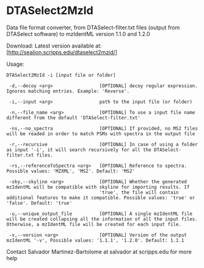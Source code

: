 # DTASelect2MzId
Data file format converter, from DTASelect-filter.txt files (output from DTASelect software) to mzIdentML version 1.1.0 and 1.2.0

Download:
Latest version available at: [http://sealion.scripps.edu/dtaselect2mzid/]  

Usage: 
```
DTASelect2MzId -i [input file or folder]  
 
 -d,--decoy <arg>                 [OPTIONAL] decoy regular expression. Ignores matching entries. Example: 'Reverse'.
   
 -i,--input <arg>                 path to the input file (or folder)   
   
 -n,--file_name <arg>             [OPTIONAL] To use a input file name different from the default 'DTASelect-filter.txt'  
    
 -ns,--no_spectra                 [OPTIONAL] If provided, no MS2 files will be readed in order to match PSMs with spectra in the output file  
                                  
 -r,--recursive                   [OPTIONAL] In case of using a folder as input '-i', it will search recursively for all the DTASelect-filter.txt files.
 
 -rs,--referenceToSpectra <arg>   [OPTIONAL] Reference to spectra. Possible values: 'MZXML', 'MS2'. Default: 'MS2'  
 
 -sky,--skyline <arg>             [OPTIONAL] Whether the generated mzIdentML will be compatible with skyline for importing results. If  
                                  'true', the file will contain additional features to make it compatible. Possible values: 'true' or 'false'. Default: 'true'  
                                  
 -u,--unique_output_file          [OPTIONAL] A single mzIdentML file will be created collapsing all the information of all the input files. Otherwise, a mzIdentML file will be created for each input file.  
   
 -v,--version <arg>               [OPTIONAL] Version of the output mzIdentML '-v', Possible values: '1.1.1', '1.2.0'. Default: 1.1.1  
```

Contact Salvador Martinez-Bartolome at salvador at scripps.edu for more help  
